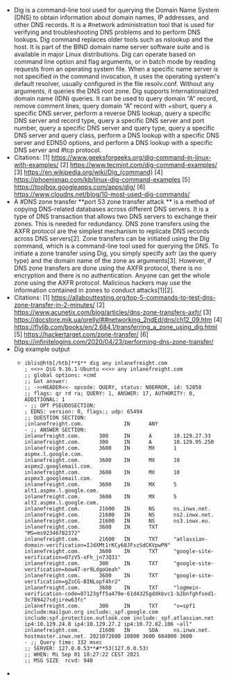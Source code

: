 - Dig is a command-line tool used for querying the Domain Name System (DNS) to obtain information about domain names, IP addresses, and other DNS records. It is a #network administration tool that is used for verifying and troubleshooting DNS problems and to perform DNS lookups. Dig command replaces older tools such as nslookup and the host. It is part of the BIND domain name server software suite and is available in major Linux distributions. Dig can operate based on command line option and flag arguments, or in batch mode by reading requests from an operating system file. When a specific name server is not specified in the command invocation, it uses the operating system's default resolver, usually configured in the file resolv.conf. Without any arguments, it queries the DNS root zone. Dig supports Internationalized domain name (IDN) queries. It can be used to query domain “A” record, remove comment lines, query domain “A” record with +short, query a specific DNS server, perform a reverse DNS lookup, query a specific DNS server and record type, query a specific DNS server and port number, query a specific DNS server and query type, query a specific DNS server and query class, perform a DNS lookup with a specific DNS server and EDNS0 options, and perform a DNS lookup with a specific DNS server and #tcp protocol.
- Citations:
  [1] https://www.geeksforgeeks.org/dig-command-in-linux-with-examples/
  [2] https://www.tecmint.com/dig-command-examples/
  [3] https://en.wikipedia.org/wiki/Dig_(command)
  [4] https://phoenixnap.com/kb/linux-dig-command-examples
  [5] https://toolbox.googleapps.com/apps/dig/
  [6] https://www.cloudns.net/blog/10-most-used-dig-commands/
- A #DNS zone transfer **port 53 zone transfer attack ** is a method of copying DNS-related databases across different DNS servers. It is a type of DNS transaction that allows two DNS servers to exchange their zones. This is needed for redundancy. DNS zone transfers using the AXFR protocol are the simplest mechanism to replicate DNS records across DNS servers[2]. Zone transfers can be initiated using the Dig command, which is a command-line tool used for querying the DNS. To initiate a zone transfer using Dig, you simply specify axfr (as the query type) and the domain name of the zone as arguments[3]. However, if DNS zone transfers are done using the AXFR protocol, there is no encryption and there is no authentication. Anyone can get the whole zone using the AXFR protocol. Malicious hackers may use the information contained in zones to conduct attacks[1][2].
- Citations:
  [1] https://allabouttesting.org/top-5-commands-to-test-dns-zone-transfer-in-2-minutes/
  [2] https://www.acunetix.com/blog/articles/dns-zone-transfers-axfr/
  [3] https://docstore.mik.ua/orelly/##networking_2ndEd/dns/ch12_09.htm
  [4] https://flylib.com/books/en/2.684.1/transferring_a_zone_using_dig.html
  [5] https://hackertarget.com/zone-transfer/
  [6] https://infinitelogins.com/2020/04/23/performing-dns-zone-transfer/
- Dig example output
	- ```
	  iblis@htb[/htb]**$** dig any inlanefreight.com
	  ; <<>> DiG 9.16.1-Ubuntu <<>> any inlanefreight.com
	  ;; global options: +cmd
	  ;; Got answer:
	  ;; ->>HEADER<<- opcode: QUERY, status: NOERROR, id: 52058
	  ;; flags: qr rd ra; QUERY: 1, ANSWER: 17, AUTHORITY: 0, ADDITIONAL: 1
	  - ;; OPT PSEUDOSECTION:
	  ; EDNS: version: 0, flags:; udp: 65494
	  ;; QUESTION SECTION:
	  ;inlanefreight.com.             IN      ANY
	  - ;; ANSWER SECTION:
	  inlanefreight.com.      300     IN      A       10.129.27.33
	  inlanefreight.com.      300     IN      A       10.129.95.250
	  inlanefreight.com.      3600    IN      MX      1 aspmx.l.google.com.
	  inlanefreight.com.      3600    IN      MX      10 aspmx2.googlemail.com.
	  inlanefreight.com.      3600    IN      MX      10 aspmx3.googlemail.com.
	  inlanefreight.com.      3600    IN      MX      5 alt1.aspmx.l.google.com.
	  inlanefreight.com.      3600    IN      MX      5 alt2.aspmx.l.google.com.
	  inlanefreight.com.      21600   IN      NS      ns.inwx.net.
	  inlanefreight.com.      21600   IN      NS      ns2.inwx.net.
	  inlanefreight.com.      21600   IN      NS      ns3.inwx.eu.
	  inlanefreight.com.      3600    IN      TXT     "MS=ms92346782372"
	  inlanefreight.com.      21600   IN      TXT     "atlassian-domain-verification=IJdXMt1rKCy68JFszSdCKVpwPN"
	  inlanefreight.com.      3600    IN      TXT     "google-site-verification=O7zV5-xFh_jn7JQ31"
	  inlanefreight.com.      300     IN      TXT     "google-site-verification=bow47-er9LdgoUeah"
	  inlanefreight.com.      3600    IN      TXT     "google-site-verification=gZsCG-BINLopf4hr2"
	  inlanefreight.com.      3600    IN      TXT     "logmein-verification-code=87123gff5a479e-61d4325gddkbvc1-b2bnfghfsed1-3c789427sdjirew63fc"
	  inlanefreight.com.      300     IN      TXT     "v=spf1 include:mailgun.org include:_spf.google.com include:spf.protection.outlook.com include:_spf.atlassian.net ip4:10.129.24.8 ip4:10.129.27.2 ip4:10.72.82.106 ~all"
	  inlanefreight.com.      21600   IN      SOA     ns.inwx.net. hostmaster.inwx.net. 2021072600 10800 3600 604800 3600
	  - ;; Query time: 332 msec
	  ;; SERVER: 127.0.0.53**#**53(127.0.0.53)
	  ;; WHEN: Mi Sep 01 18:27:22 CEST 2021
	  ;; MSG SIZE  rcvd: 940
	  ```
-